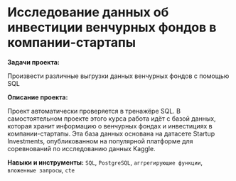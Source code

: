 # Исследование данных об инвестиции венчурных фондов в компании-стартапы

**Задачи проекта:**

Произвести различные выгрузки данных венчурных фондов с помощью SQL

**Описание проекта:**

Проект автоматически проверяется в тренажёре SQL. В самостоятельном проекте этого курса работа 
идёт с базой данных, которая хранит информацию о венчурных фондах и инвестициях в компании-стартапы. 
Эта база данных основана на датасете Startup Investments, опубликованном на популярной платформе для 
соревнований по исследованию данных Kaggle.

**Навыки и инструменты:**
`SQL`, `PostgreSQL`, `аггрегирующие функции`, `вложенные запросы`, `cte`
